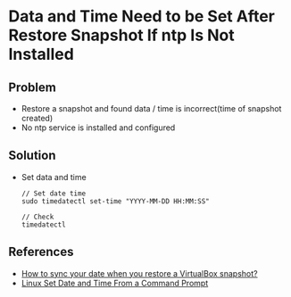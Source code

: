 # Data and Time Need to be Set After Restore Snapshot If ntp Is Not Installed

## Problem
* Restore a snapshot and found data / time is incorrect(time of snapshot created)
* No ntp service is installed and configured

## Solution
* Set data and time
 
      // Set date time
      sudo timedatectl set-time "YYYY-MM-DD HH:MM:SS"
      
      // Check
      timedatectl

## References
* [How to sync your date when you restore a VirtualBox snapshot?](https://mythinkpond.com/2016/11/05/how-to-sync-your-date-when-you-restore-a-virtualbox-snapshot/)
* [Linux Set Date and Time From a Command Prompt](https://www.cyberciti.biz/faq/howto-set-date-time-from-linux-command-prompt/)
